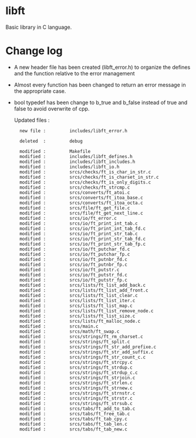 # libft
Basic library in C language.

# Change log

- A new header file has been created (libft_error.h) to organize the defines
	and the function relative to the error management  

- Almost every function has been changed to return
	an error message in the appropriate case.  

- bool typedef has been change to b_true and b_false instead of true and false to avoid overwrite of cpp.

	Updated files :

		new file :         includes/libft_error.h

		deleted  :         debug
		
		modified :         Makefile
		modified :         includes/libft_defines.h
		modified :         includes/libft_includes.h
		modified :         includes/libft_io.h
		modified :         srcs/checks/ft_is_char_in_str.c
		modified :         srcs/checks/ft_is_charset_in_str.c
		modified :         srcs/checks/ft_is_only_digits.c
		modified :         srcs/checks/ft_strcmp.c
		modified :         srcs/converts/ft_atoi.c
		modified :         srcs/converts/ft_itoa_base.c
		modified :         srcs/converts/ft_itoa_octa.c
		modified :         srcs/file/ft_get_file.c
		modified :         srcs/file/ft_get_next_line.c
		modified :         srcs/io/ft_error.c
		modified :         srcs/io/ft_print_int_tab.c
		modified :         srcs/io/ft_print_int_tab_fd.c
		modified :         srcs/io/ft_print_str_tab.c
		modified :         srcs/io/ft_print_str_tab_fd.c
		modified :         srcs/io/ft_print_str_tab_fp.c
		modified :         srcs/io/ft_putchar_fd.c
		modified :         srcs/io/ft_putchar_fp.c
		modified :         srcs/io/ft_putnbr_fd.c
		modified :         srcs/io/ft_putnbr_fp.c
		modified :         srcs/io/ft_putstr.c
		modified :         srcs/io/ft_putstr_fd.c
		modified :         srcs/io/ft_putstr_fp.c
		modified :         srcs/lists/ft_list_add_back.c
		modified :         srcs/lists/ft_list_add_front.c
		modified :         srcs/lists/ft_list_clear.c
		modified :         srcs/lists/ft_list_iter.c
		modified :         srcs/lists/ft_list_map.c
		modified :         srcs/lists/ft_list_remove_node.c
		modified :         srcs/lists/ft_list_size.c
		modified :         srcs/lists/ft_malloc_node.c
		modified :         srcs/main.c
		modified :         srcs/math/ft_swap.c
		modified :         srcs/strings/ft_rm_charset.c
		modified :         srcs/strings/ft_split.c
		modified :         srcs/strings/ft_str_add_prefixe.c
		modified :         srcs/strings/ft_str_add_suffix.c
		modified :         srcs/strings/ft_str_count_c.c
		modified :         srcs/strings/ft_strcpy.c
		modified :         srcs/strings/ft_strdup.c
		modified :         srcs/strings/ft_strdup_c.c
		modified :         srcs/strings/ft_strjoin.c
		modified :         srcs/strings/ft_strlen.c
		modified :         srcs/strings/ft_strnew.c
		modified :         srcs/strings/ft_strnstr.c
		modified :         srcs/strings/ft_strstr.c
		modified :         srcs/strings/ft_strsub.c
		modified :         srcs/tabs/ft_add_to_tab.c
		modified :         srcs/tabs/ft_free_tab.c
		modified :         srcs/tabs/ft_tab_cpy.c
		modified :         srcs/tabs/ft_tab_len.c
		modified :         srcs/tabs/ft_tab_new.c
